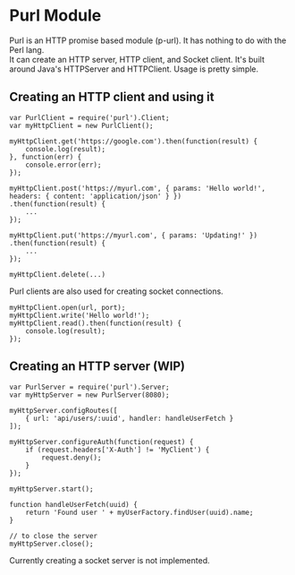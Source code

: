 # Purl Module
Purl is an HTTP promise based module (p-url). It has nothing to do with the Perl lang.  
It can create an HTTP server, HTTP client, and Socket client. It's built around Java's HTTPServer and HTTPClient. Usage is pretty simple.

## Creating an HTTP client and using it
```
var PurlClient = require('purl').Client;
var myHttpClient = new PurlClient();

myHttpClient.get('https://google.com').then(function(result) {
    console.log(result);
}, function(err) {
    console.error(err);
});

myHttpClient.post('https://myurl.com', { params: 'Hello world!', headers: { content: 'application/json' } })
.then(function(result) {
    ...
});

myHttpClient.put('https://myurl.com', { params: 'Updating!' })
.then(function(result) {
    ...
});

myHttpClient.delete(...)
```

Purl clients are also used for creating socket connections.
```
myHttpClient.open(url, port);
myHttpClient.write('Hello world!');
myHttpClient.read().then(function(result) {
    console.log(result);
});
```

## Creating an HTTP server (WIP)
```
var PurlServer = require('purl').Server;
var myHttpServer = new PurlServer(8080);

myHttpServer.configRoutes([
    { url: 'api/users/:uuid', handler: handleUserFetch }
]);

myHttpServer.configureAuth(function(request) {
    if (request.headers['X-Auth'] != 'MyClient') {
        request.deny();
    }
});

myHttpServer.start();

function handleUserFetch(uuid) {
    return 'Found user ' + myUserFactory.findUser(uuid).name;
}

// to close the server
myHttpServer.close();
```

Currently creating a socket server is not implemented.